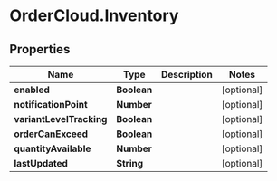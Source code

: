 # OrderCloud.Inventory

## Properties
Name | Type | Description | Notes
------------ | ------------- | ------------- | -------------
**enabled** | **Boolean** |  | [optional] 
**notificationPoint** | **Number** |  | [optional] 
**variantLevelTracking** | **Boolean** |  | [optional] 
**orderCanExceed** | **Boolean** |  | [optional] 
**quantityAvailable** | **Number** |  | [optional] 
**lastUpdated** | **String** |  | [optional] 


